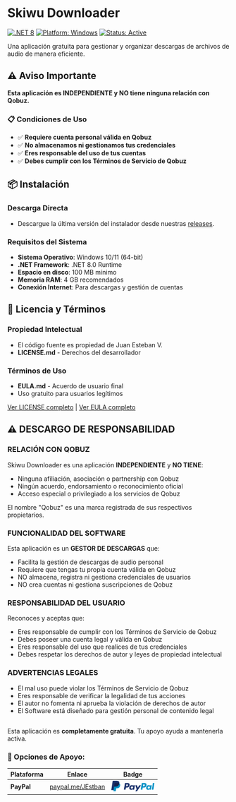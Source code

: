 # Skiwu Downloader

[![.NET 8](https://img.shields.io/badge/.NET-8.0-purple.svg)](https://dotnet.microsoft.com/download/dotnet/8.0)
[![Platform: Windows](https://img.shields.io/badge/Platform-Windows-blue.svg)](https://www.microsoft.com/windows)
[![Status: Active](https://img.shields.io/badge/Status-Active-brightgreen.svg)](https://github.com/tu-usuario/mi-app-updates)

Una aplicación gratuita para gestionar y organizar descargas de archivos de audio de manera eficiente.

## ⚠️ Aviso Importante

**Esta aplicación es INDEPENDIENTE y NO tiene ninguna relación con Qobuz.**

### 📋 Condiciones de Uso
- ✅ **Requiere cuenta personal válida en Qobuz**
- ✅ **No almacenamos ni gestionamos tus credenciales**
- ✅ **Eres responsable del uso de tus cuentas**
- ✅ **Debes cumplir con los Términos de Servicio de Qobuz**

## 📦 Instalación

### Descarga Directa
- Descargue la última versión del instalador desde nuestras [releases](https://simplan2.github.io/skiwu-updates/releases).

### Requisitos del Sistema
- **Sistema Operativo**: Windows 10/11 (64-bit)
- **.NET Framework**: .NET 8.0 Runtime
- **Espacio en disco**: 100 MB mínimo
- **Memoria RAM**: 4 GB recomendados
- **Conexión Internet**: Para descargas y gestión de cuentas

## 📄 Licencia y Términos

### Propiedad Intelectual
- El código fuente es propiedad de Juan Esteban V.
- **LICENSE.md** - Derechos del desarrollador

### Términos de Uso  
- **EULA.md** - Acuerdo de usuario final
- Uso gratuito para usuarios legítimos

[Ver LICENSE completo](LICENSE.md) | [Ver EULA completo](EULA.md)

## ⚠️ DESCARGO DE RESPONSABILIDAD

### RELACIÓN CON QOBUZ
Skiwu Downloader es una aplicación **INDEPENDIENTE** y **NO TIENE**:
- Ninguna afiliación, asociación o partnership con Qobuz
- Ningún acuerdo, endorsamiento o reconocimiento oficial
- Acceso especial o privilegiado a los servicios de Qobuz

El nombre "Qobuz" es una marca registrada de sus respectivos propietarios.

### FUNCIONALIDAD DEL SOFTWARE
Esta aplicación es un **GESTOR DE DESCARGAS** que:
- Facilita la gestión de descargas de audio personal
- Requiere que tengas tu propia cuenta válida en Qobuz
- NO almacena, registra ni gestiona credenciales de usuarios
- NO crea cuentas ni gestiona suscripciones de Qobuz

### RESPONSABILIDAD DEL USUARIO
Reconoces y aceptas que:
- Eres responsable de cumplir con los Términos de Servicio de Qobuz
- Debes poseer una cuenta legal y válida en Qobuz
- Eres responsable del uso que realices de tus credenciales
- Debes respetar los derechos de autor y leyes de propiedad intelectual

### ADVERTENCIAS LEGALES
- El mal uso puede violar los Términos de Servicio de Qobuz
- Eres responsable de verificar la legalidad de tus acciones
- El autor no fomenta ni aprueba la violación de derechos de autor
- El Software está diseñado para gestión personal de contenido legal

##
Esta aplicación es **completamente gratuita**. 
Tu apoyo ayuda a mantenerla activa.

### 🌟 Opciones de Apoyo:

| Plataforma | Enlace | Badge |
|------------|--------|-------|
| **PayPal** | [paypal.me/JEstban](https://paypal.me/JEstban) | <a href="https://paypal.me/JEstban" target="_blank" rel="noopener noreferrer"> <img src="assets/paypal.png" alt="Donar con PayPal" style="border:0; height:24px;"> </a> |